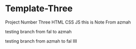 # Template-Three
Project Number Three HTML CSS JS
this is Note From azmah

testing branch from fal to azmah

testing branch from azmah to fal llll
